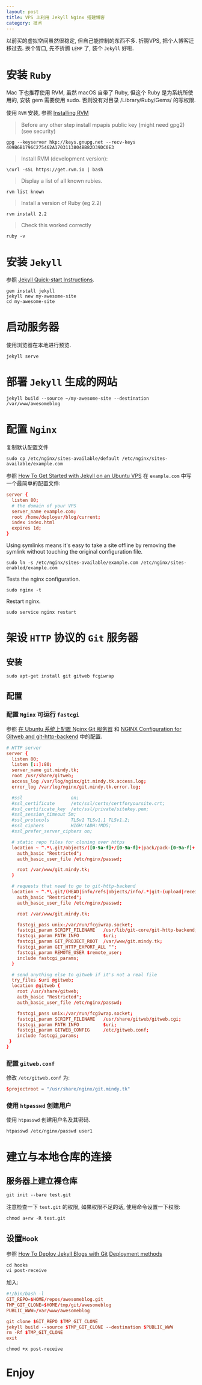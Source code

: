 ```yaml
---
layout: post
title: VPS 上利用 Jekyll Nginx 搭建博客
category: 技术
---
```


以前买的虚拟空间虽然很稳定, 但自己能控制的东西不多. 折腾VPS, 把个人博客迁移过去. 换个胃口, 先不折腾 `LEMP` 了, 装个 `Jekyll` 好啦.


# 安装 `Ruby`

Mac 下也推荐使用 RVM, 虽然 macOS 自带了 Ruby, 但这个 Ruby 是为系统所使用的, 安装 gem 需要使用 sudo. 否则没有对目录 /Library/Ruby/Gems/ 的写权限.

使用 `RVM` 安装, 参照 [Installing RVM][1]

> Before any other step install mpapis public key (might need gpg2) (see security)

```shell
gpg --keyserver hkp://keys.gnupg.net --recv-keys 409B6B1796C275462A1703113804BB82D39DC0E3
```

> Install RVM (development version):

```shell
\curl -sSL https://get.rvm.io | bash
```

> Display a list of all known rubies.

```shell
rvm list known
```

> Install a version of Ruby (eg 2.2)

```shell
rvm install 2.2
```

> Check this worked correctly

```shell
ruby -v
```

# 安装 `Jekyll`
参照 [Jekyll Quick-start Instructions][2].

```shell
gem install jekyll
jekyll new my-awesome-site
cd my-awesome-site
```

# 启动服务器

使用浏览器在本地进行预览.

```shell
jekyll serve
```

# 部署 `Jekyll` 生成的网站

```shell
jekyll build --source ~/my-awesome-site --destination /var/www/awesomeblog
```

# 配置 `Nginx`

复制默认配置文件  

```shell
sudo cp /etc/nginx/sites-available/default /etc/nginx/sites-available/example.com
```

参照 [How To Get Started with Jekyll on an Ubuntu VPS][3] 在 `example.com` 中写一个最简单的配置文件:

```conf
server {
  listen 80;
  # the domain of your VPS
  server_name example.com;
  root /home/deployer/blog/current;
  index index.html
  expires 1d;
}
```

Using symlinks means it's easy to take a site offline by removing the symlink without touching the original configuration file.  

```shell
sudo ln -s /etc/nginx/sites-available/example.com /etc/nginx/sites-enabled/example.com
```

Tests the nginx configuration.

```shell
sudo nginx -t
```

Restart nginx.

```shell
sudo service nginx restart
```

# 架设 `HTTP` 协议的 `Git` 服务器

## 安装

```shell
sudo apt-get install git gitweb fcgiwrap
```

## 配置

### 配置 `Nginx` 可运行 `fastcgi`

参照 [在 Ubuntu 系统上配置 Nginx Git 服务器][4] 和 [NGINX Configuration for Gitweb and git-http-backend][5] 中的配置.

```conf
# HTTP server
server {
  listen 80;
  listen [::]:80;
  server_name git.mindy.tk;
  root /usr/share/gitweb;
  access_log /var/log/nginx/git.mindy.tk.access.log;
  error_log /var/log/nginx/git.mindy.tk.error.log;

  #ssl                  on;
  #ssl_certificate      /etc/ssl/certs/certforyoursite.crt;
  #ssl_certificate_key  /etc/ssl/private/sitekey.pem;
  #ssl_session_timeout 5m;
  #ssl_protocols        TLSv1 TLSv1.1 TLSv1.2;
  #ssl_ciphers          HIGH:!ADH:!MD5;
  #ssl_prefer_server_ciphers on;

  # static repo files for cloning over https
  location ~ ^.*\.git/objects/([0-9a-f]+/[0-9a-f]+|pack/pack-[0-9a-f]+.(pack|idx))$ {
    auth_basic "Restricted";
    auth_basic_user_file /etc/nginx/passwd;

    root /var/www/git.mindy.tk;
  }

  # requests that need to go to git-http-backend
  location ~ ^.*\.git/(HEAD|info/refs|objects/info/.*|git-(upload|receive)-pack)$ {
    auth_basic "Restricted";
    auth_basic_user_file /etc/nginx/passwd;

    root /var/www/git.mindy.tk;

    fastcgi_pass unix:/var/run/fcgiwrap.socket;
    fastcgi_param SCRIPT_FILENAME   /usr/lib/git-core/git-http-backend;
    fastcgi_param PATH_INFO         $uri;
    fastcgi_param GIT_PROJECT_ROOT  /var/www/git.mindy.tk;
    fastcgi_param GIT_HTTP_EXPORT_ALL "";
    fastcgi_param REMOTE_USER $remote_user;
    include fastcgi_params;
  }

  # send anything else to gitweb if it's not a real file
  try_files $uri @gitweb;
  location @gitweb {
    root /usr/share/gitweb;
    auth_basic "Restricted";
    auth_basic_user_file /etc/nginx/passwd;

    fastcgi_pass unix:/var/run/fcgiwrap.socket;
    fastcgi_param SCRIPT_FILENAME   /usr/share/gitweb/gitweb.cgi;
    fastcgi_param PATH_INFO         $uri;
    fastcgi_param GITWEB_CONFIG     /etc/gitweb.conf;
    include fastcgi_params;
 }
}
```

### 配置 `gitweb.conf`

修改 `/etc/gitweb.conf` 为:

```conf
$projectroot = "/usr/share/nginx/git.mindy.tk"
```

### 使用 `htpasswd` 创建用户

使用 `htpasswd` 创建用户名及其密码.

```shell
htpasswd /etc/nginx/passwd user1
```

# 建立与本地仓库的连接

## 服务器上建立裸仓库

```shell
git init --bare test.git
```

注意检查一下 `test.git` 的权限, 如果权限不足的话, 使用命令设置一下权限:

```shell
chmod a+rw -R test.git
```

## 设置`Hook`

参照 [How To Deploy Jekyll Blogs with Git][6]  [Deployment methods][7]

```shell
cd hooks
vi post-receive
```

加入:

```conf
#!/bin/bash -l
GIT_REPO=$HOME/repos/awesomeblog.git
TMP_GIT_CLONE=$HOME/tmp/git/awesomeblog
PUBLIC_WWW=/var/www/awesomeblog

git clone $GIT_REPO $TMP_GIT_CLONE
jekyll build --source $TMP_GIT_CLONE --destination $PUBLIC_WWW
rm -Rf $TMP_GIT_CLONE
exit
```

```shell
chmod +x post-receive
```

# Enjoy

[1]:https://rvm.io/rvm/install
[2]:https://jekyllrb.com/
[3]:https://www.digitalocean.com/community/tutorials/how-to-get-started-with-jekyll-on-an-ubuntu-vps
[4]:http://beginor.github.io/2016/03/12/http-git-server-on-nginx.html
[5]:http://weininger.net/configuration-of-nginx-for-gitweb-and-git-http-backend.html
[6]:https://www.digitalocean.com/community/tutorials/how-to-deploy-jekyll-blogs-with-git
[7]:http://jekyllrb.com/docs/deployment-methods/
